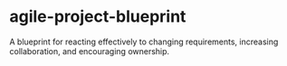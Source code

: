 # agile-project-blueprint
A blueprint for reacting effectively to changing requirements, increasing collaboration, and encouraging ownership.
